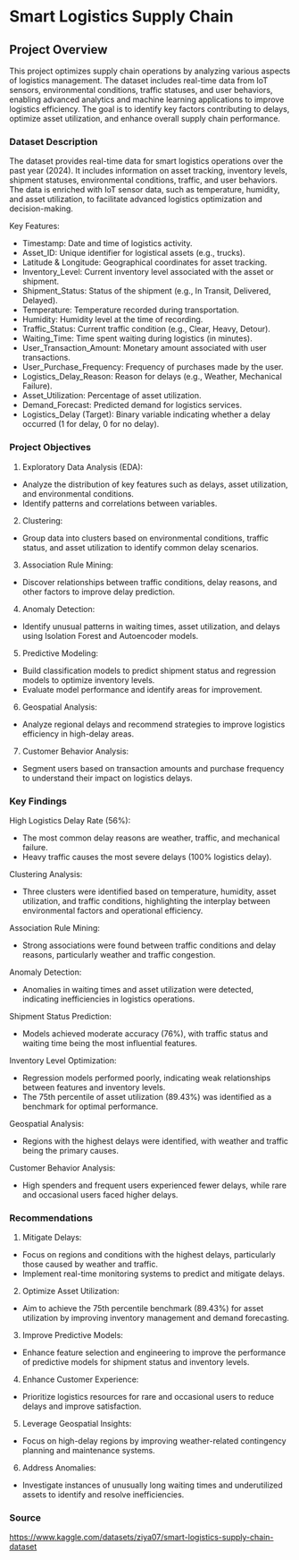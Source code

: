 # Smart Logistics Supply Chain

## Project Overview

This project optimizes supply chain operations by analyzing various aspects of logistics management. The dataset includes real-time data from IoT sensors, environmental conditions, traffic statuses, and user behaviors, enabling advanced analytics and machine learning applications to improve logistics efficiency. The goal is to identify key factors contributing to delays, optimize asset utilization, and enhance overall supply chain performance.

### Dataset Description

The dataset provides real-time data for smart logistics operations over the past year (2024). It includes information on asset tracking, inventory levels, shipment statuses, environmental conditions, traffic, and user behaviors. The data is enriched with IoT sensor data, such as temperature, humidity, and asset utilization, to facilitate advanced logistics optimization and decision-making.

Key Features:

- Timestamp: Date and time of logistics activity.
- Asset_ID: Unique identifier for logistical assets (e.g., trucks).
- Latitude & Longitude: Geographical coordinates for asset tracking.
- Inventory_Level: Current inventory level associated with the asset or shipment.
- Shipment_Status: Status of the shipment (e.g., In Transit, Delivered, Delayed).
- Temperature: Temperature recorded during transportation.
- Humidity: Humidity level at the time of recording.
- Traffic_Status: Current traffic condition (e.g., Clear, Heavy, Detour).
- Waiting_Time: Time spent waiting during logistics (in minutes).
- User_Transaction_Amount: Monetary amount associated with user transactions.
- User_Purchase_Frequency: Frequency of purchases made by the user.
- Logistics_Delay_Reason: Reason for delays (e.g., Weather, Mechanical Failure).
- Asset_Utilization: Percentage of asset utilization.
- Demand_Forecast: Predicted demand for logistics services.
- Logistics_Delay (Target): Binary variable indicating whether a delay occurred (1 for delay, 0 for no delay).

### Project Objectives

1. Exploratory Data Analysis (EDA):
- Analyze the distribution of key features such as delays, asset utilization, and environmental conditions.
- Identify patterns and correlations between variables.

2. Clustering:
- Group data into clusters based on environmental conditions, traffic status, and asset utilization to identify common delay scenarios.

3. Association Rule Mining:
- Discover relationships between traffic conditions, delay reasons, and other factors to improve delay prediction.

4. Anomaly Detection:
- Identify unusual patterns in waiting times, asset utilization, and delays using Isolation Forest and Autoencoder models.

5. Predictive Modeling:
- Build classification models to predict shipment status and regression models to optimize inventory levels.
- Evaluate model performance and identify areas for improvement.

6. Geospatial Analysis:
- Analyze regional delays and recommend strategies to improve logistics efficiency in high-delay areas.

7. Customer Behavior Analysis:
- Segment users based on transaction amounts and purchase frequency to understand their impact on logistics delays.

### Key Findings

High Logistics Delay Rate (56%):
- The most common delay reasons are weather, traffic, and mechanical failure.
- Heavy traffic causes the most severe delays (100% logistics delay).

Clustering Analysis:
- Three clusters were identified based on temperature, humidity, asset utilization, and traffic conditions, highlighting the interplay between environmental factors and operational efficiency.

Association Rule Mining:
- Strong associations were found between traffic conditions and delay reasons, particularly weather and traffic congestion.

Anomaly Detection:
- Anomalies in waiting times and asset utilization were detected, indicating inefficiencies in logistics operations.

Shipment Status Prediction:
- Models achieved moderate accuracy (76%), with traffic status and waiting time being the most influential features.

Inventory Level Optimization:
- Regression models performed poorly, indicating weak relationships between features and inventory levels.
- The 75th percentile of asset utilization (89.43%) was identified as a benchmark for optimal performance.

Geospatial Analysis:
- Regions with the highest delays were identified, with weather and traffic being the primary causes.

Customer Behavior Analysis:
- High spenders and frequent users experienced fewer delays, while rare and occasional users faced higher delays.

### Recommendations

1. Mitigate Delays:
- Focus on regions and conditions with the highest delays, particularly those caused by weather and traffic.
- Implement real-time monitoring systems to predict and mitigate delays.

2. Optimize Asset Utilization:
- Aim to achieve the 75th percentile benchmark (89.43%) for asset utilization by improving inventory management and demand forecasting.

3. Improve Predictive Models:
- Enhance feature selection and engineering to improve the performance of predictive models for shipment status and inventory levels.

4. Enhance Customer Experience:
- Prioritize logistics resources for rare and occasional users to reduce delays and improve satisfaction.

5. Leverage Geospatial Insights:
- Focus on high-delay regions by improving weather-related contingency planning and maintenance systems.

6. Address Anomalies:
- Investigate instances of unusually long waiting times and underutilized assets to identify and resolve inefficiencies.

### Source

https://www.kaggle.com/datasets/ziya07/smart-logistics-supply-chain-dataset
